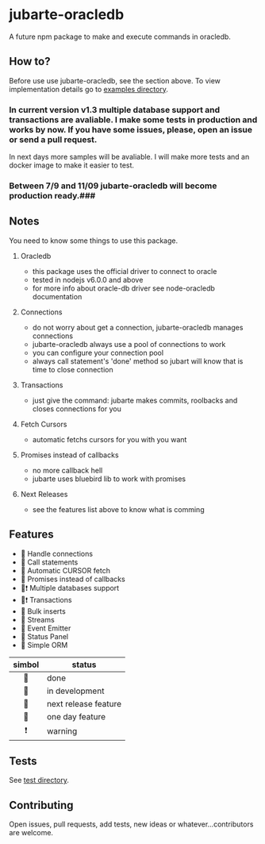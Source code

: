 # jubarte-oracledb
A future npm package to make and execute commands in oracledb.

## How to?
Before use use jubarte-oracledb, see the section above. To view implementation details go to [examples directory](examples). 

### In current version v1.3 multiple database support and transactions are avaliable. I make some tests in production and works by now. If you have some issues, please, open an issue or send a pull request. 

In next days more samples will be avaliable. I will make more tests and an docker image to make it easier to test. 

### Between 7/9 and 11/09 jubarte-oracledb will become production ready.###

## Notes
You need to know some things to use this package.

1. Oracledb
   * this package uses the official driver to connect to oracle
   * tested in nodejs v6.0.0 and above 
   * for more info about oracle-db driver see node-oracledb documentation

2. Connections
    * do not worry about get a connection, jubarte-oracledb manages connections
    * jubarte-oracledb always use a pool of connections to work
    * you can configure your connection pool
    * always call statement's 'done' method so jubart will know that is time to close connection

3. Transactions
    * just give the command: jubarte makes commits, roolbacks and closes connections for you
    
3. Fetch Cursors
    * automatic fetchs cursors for you with you want
     
4. Promises instead of callbacks
    * no more callback hell
    * jubarte uses bluebird lib to work with promises

5. Next Releases
    * see the features list above to know what is comming

## Features
- :small_blue_diamond: Handle connections
- :small_blue_diamond: Call statements
- :small_blue_diamond: Automatic CURSOR fetch
- :small_blue_diamond: Promises instead of callbacks
- :small_blue_diamond::heavy_exclamation_mark: Multiple databases support
- :small_blue_diamond::heavy_exclamation_mark: Transactions
- :small_red_triangle: Bulk inserts
- :small_red_triangle: Streams
- :small_red_triangle_down: Event Emitter
- :small_red_triangle_down: Status Panel
- :small_red_triangle_down: Simple ORM

| simbol | status |
|:---:|---|
| :small_blue_diamond: | done |
| :small_orange_diamond: | in development |
| :small_red_triangle: | next release feature |
| :small_red_triangle_down: | one day feature |
| :heavy_exclamation_mark: | warning |

## Tests
See [test directory](test/).

## Contributing
Open issues, pull requests, add tests, new ideas or whatever...contributors are welcome.
